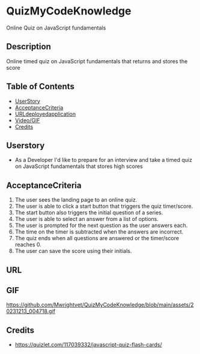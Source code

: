 # QuizMyCodeKnowledge
Online Quiz on JavaScript fundamentals 

## Description 

Online timed quiz on JavaScript fundamentals that returns and stores the score 

## Table of Contents 

- [UserStory](#Userstory)
- [AcceptanceCriteria](#AcceptanceCriteria)
- [URLdeployedapplication](#URLdeployedapplication)
- [Video/GIF](#Videogif)
- [Credits](#Credits)

## Userstory
- As a Developer I'd like to prepare for an interview and take a timed quiz on JavaScript fundamentals that stores high scores

## AcceptanceCriteria 
1. The user sees the landing page to an online quiz.
2. The user is able to click a start button that triggers the quiz timer/score.
3. The start button also triggers the initial question of a series.
4. The user is able to select an answer from a list of options.
5. The user is prompted for the next question as the user answers each. 
6. The time on the timer is subtracted when the answers are incorrect.
7. The quiz ends when all questions are answered or the timer/score reaches 0.
8. The user can save the score using their initials. 

## URL 

## GIF 
https://github.com/Mwrightvet/QuizMyCodeKnowledge/blob/main/assets/20231213_004718.gif



## Credits 
- https://quizlet.com/117039332/javascript-quiz-flash-cards/ 


